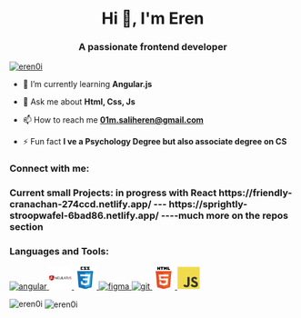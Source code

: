 <h1 align="center">Hi 👋, I'm Eren</h1>
<h3 align="center">A passionate frontend developer</h3>

<p align="left"> <a href="https://github.com/ryo-ma/github-profile-trophy"><img src="https://github-profile-trophy.vercel.app/?username=eren0i" alt="eren0i" /></a> </p>

- 🌱 I’m currently learning **Angular.js**

- 💬 Ask me about **Html, Css, Js**

- 📫 How to reach me **01m.saliheren@gmail.com**

- ⚡ Fun fact **I ve a Psychology Degree but also associate degree on CS**

<h3 align="left">Connect with me:</h3>
<h3 align="left">Current small Projects: in progress with React  https://friendly-cranachan-274ccd.netlify.app/ --- https://sprightly-stroopwafel-6bad86.netlify.app/ ----much more on the repos section </h3>
<p align="left">
</p>

<h3 align="left">Languages and Tools:</h3>
<p align="left"> <a href="https://angular.io" target="_blank" rel="noreferrer"> <img src="https://angular.io/assets/images/logos/angular/angular.svg" alt="angular" width="40" height="40"/> </a> <a href="https://angular.io" target="_blank" rel="noreferrer"> <img src="https://raw.githubusercontent.com/devicons/devicon/master/icons/angularjs/angularjs-original-wordmark.svg" alt="angularjs" width="40" height="40"/> </a> <a href="https://www.w3schools.com/css/" target="_blank" rel="noreferrer"> <img src="https://raw.githubusercontent.com/devicons/devicon/master/icons/css3/css3-original-wordmark.svg" alt="css3" width="40" height="40"/> </a> <a href="https://www.figma.com/" target="_blank" rel="noreferrer"> <img src="https://www.vectorlogo.zone/logos/figma/figma-icon.svg" alt="figma" width="40" height="40"/> </a> <a href="https://git-scm.com/" target="_blank" rel="noreferrer"> <img src="https://www.vectorlogo.zone/logos/git-scm/git-scm-icon.svg" alt="git" width="40" height="40"/> </a> <a href="https://www.w3.org/html/" target="_blank" rel="noreferrer"> <img src="https://raw.githubusercontent.com/devicons/devicon/master/icons/html5/html5-original-wordmark.svg" alt="html5" width="40" height="40"/> </a> <a href="https://developer.mozilla.org/en-US/docs/Web/JavaScript" target="_blank" rel="noreferrer"> <img src="https://raw.githubusercontent.com/devicons/devicon/master/icons/javascript/javascript-original.svg" alt="javascript" width="40" height="40"/> </a> </p>

<p><img align="left" src="https://github-readme-stats.vercel.app/api/top-langs?username=eren0i&show_icons=true&locale=en&layout=compact" alt="eren0i" /></p>

<p>&nbsp;<img align="center" src="https://github-readme-stats.vercel.app/api?username=eren0i&show_icons=true&locale=en" alt="eren0i" /></p>
